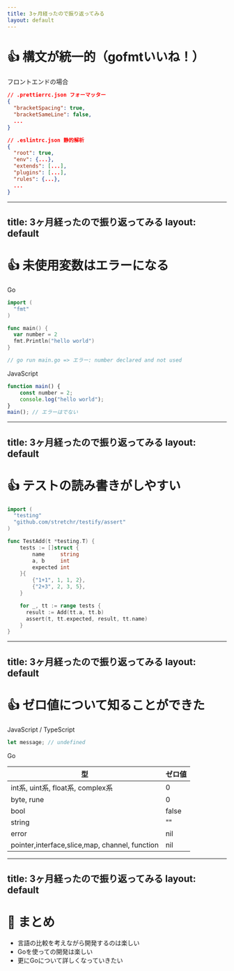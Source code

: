 ```yaml
---
title: 3ヶ月経ったので振り返ってみる
layout: default
---
```


# 👍 構文が統一的（gofmtいいね！）

<p class="text-2xl">フロントエンドの場合</p>

```json
// .prettierrc.json フォーマッター
{
  "bracketSpacing": true,
  "bracketSameLine": false,
  ...
}
```

```json
// .eslintrc.json 静的解析
{
  "root": true,
  "env": {...},
  "extends": [...],
  "plugins": [...],
  "rules": {...},
  ...
}

```

<style>
code.language-json {
  font-size: 20px;
}
</style>

<!--
`gofmt`によるフォーマッターの設定は基本的に変えることができないので、良い意味で書き方に自由度がなく、統一されているなという印象を受けました。

フロントエンドエンジニアをしていた時は、prettier や eslint のようなツールを使ってフォーマッターの設定や構文のルールを設定していたのですが、柔軟に設定ができる分、設定が結構めんどくさかったり、チームごとに設定が違うこともあったのですが、Goでは基本的にこの辺りは全て統一的にされるのかなと思っていて、コードの読み書きがしやすいなという印象を受けました。

またエラーの返す際の記述など、も
-->

---
title: 3ヶ月経ったので振り返ってみる
layout: default
---

# 👍 未使用変数はエラーになる

<p class="text-2xl">Go</p>

```go
import (
  "fmt"
)

func main() {
  var number = 2
  fmt.Println("hello world")
}

// go run main.go => エラー: number declared and not used
```

<p class="text-2xl">JavaScript</p>

```js
function main() {
    const number = 2;
    console.log("hello world");
}
main(); // エラーはでない
```

<!--
Goはコンパイル時にエラーとして扱ってくれるため、このコードが使われているかどうかなどを考える必要がないのは、コードを読む時に優しいなと感じました。

フロントエンドで開発していた時は未使用変数が混在しているようなプロジェクトもあり、コードを読むときにノイズになっていた。また実際にエラーを出したい時には先ほど紹介したようなツールたtsconfigなどの設定が必要だったので、元々備わっているのは良いなと思いました。

またGoでは未使用のimportもエラーになるのも良いなと思いました。
-->

---
title: 3ヶ月経ったので振り返ってみる
layout: default
---

# 👍 テストの読み書きがしやすい

```go
import (
  "testing"
  "github.com/stretchr/testify/assert"
)

func TestAdd(t *testing.T) {
    tests := []struct {
        name     string
        a, b     int
        expected int
    }{
        {"1+1", 1, 1, 2},
        {"2+3", 2, 3, 5},
    }

    for _, tt := range tests {
      result := Add(tt.a, tt.b)
      assert(t, tt.expected, result, tt.name)
    }
}
```

<!--
普段テーブルドリブンテストでテストを書いているのですが、テストケースを記述するテーブルの部分とテストのロジックが分離しているので、テストが書きやすいし、読みやすいなと感じました。またGoに限った話ではないと思うのですが、基本的にはロジックに関するテストをメインに書いていくので、テストの対象が絞られているのは個人的にいいなと感じました。
フロントエンドだとユニットテスト、E2Eテスト、ビジュアルリグレッションテストなど様々なテストタイプがあったり、各テストで使えるツールが多彩でもう少し考えることが多くそのあたりの難易度が高かった印象でした。
-->

---
title: 3ヶ月経ったので振り返ってみる
layout: default
---

# 👍 ゼロ値について知ることができた

<p class="text-2xl">JavaScript / TypeScript</p>

```js
let message; // undefined
```

<p class="text-2xl">Go</p>

<div>
  <table class="table-fixed">
   <thead class="bg-gray-100">
      <tr>
        <th>型</th>
        <th>ゼロ値</th>
      </tr>
    </thead>
    <tbody>
      <tr>
        <td>int系, uint系, float系, complex系</td>
        <td>0</td>
      </tr>
      <tr>
        <td>byte, rune</td>
        <td>0</td>
      </tr>
      <tr>
        <td>bool</td>
        <td>false</td>
      </tr>
      <tr>
        <td>string</td>
        <td>""</td>
      </tr>
      <tr>
        <td>error</td>
        <td>nil</td>
      </tr>
      <tr>
        <td>pointer,interface,slice,map, channel, function</td>
        <td>nil</td>
      </tr>
    </tbody>
  </table>
</div>

<!--
JavaScriptやTypeScriptだと初期値なしの場合はundefinedになるのですが、Goではゼロ値によって型を持つ値が与えられるので、安全に扱うことができるのは良いなと思いました。
-->

---
title: 3ヶ月経ったので振り返ってみる
layout: default
---

# 🎉 まとめ

<ul>
  <li class="text-2xl">言語の比較を考えながら開発するのは楽しい</li>
  <li class="text-2xl">Goを使っての開発は楽しい</li>
  <li class="text-2xl">更にGoについて詳しくなっていきたい</li>
</ul>
